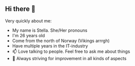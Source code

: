 ## Hi there 👋
Very quickly about me:
- My name is Stella. She/Her pronouns
- I'm 26 years old
- Come from the north of Norway (Vikings arrrgh)
- Have multiple years in the IT-industry
- 📫 Love talking to people. Feel free to ask me about things
- 🔭 Always striving for improvement in all kinds of aspects
<!--
**BytesFromStella/BytesFromStella** is a ✨ _special_ ✨ repository because its `README.md` (this file) appears on your GitHub profile.

Here are some ideas to get you started:

- 🔭 I’m currently working on ...
- 🌱 I’m currently learning ...
- 👯 I’m looking to collaborate on ...
- 🤔 I’m looking for help with ...
- 💬 Ask me about ...
- 📫 How to reach me: ...
- 😄 Pronouns: ...
- ⚡ Fun fact: ...
-->
